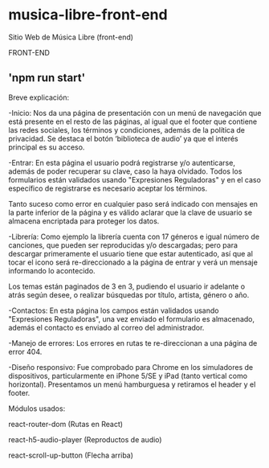 # musica-libre-front-end
Sitio Web de Música Libre (front-end) 

FRONT-END

## 'npm run start'

Breve explicación:

-Inicio: Nos da una página de presentación con un menú de navegación que está presente en el resto de las páginas, al igual que el footer que contiene las redes sociales, los términos y condiciones, además de la política de privacidad. Se destaca el botón ‘biblioteca de audio’ ya que el interés principal es su acceso.

-Entrar: En esta página el usuario podrá registrarse y/o autenticarse, además de poder recuperar su clave, caso la haya olvidado. Todos los formularios están validados usando "Expresiones Reguladoras" y en el caso específico de registrarse es necesario aceptar los términos.

Tanto suceso como error en cualquier paso será indicado con mensajes en la parte inferior de la página y es válido aclarar que la clave de usuario se almacena encriptada para proteger los datos.

-Librería: Como ejemplo la librería cuenta con 17 géneros e igual número de canciones, que pueden ser reproducidas y/o descargadas; pero para descargar primeramente el usuario tiene que estar autenticado, así que al tocar el icono será re-direccionado a la página de entrar y verá un mensaje informando lo acontecido.

Los temas están paginados de 3 en 3, pudiendo el usuario ir adelante o atrás según desee, o realizar búsquedas por título, artista, género o año.

-Contactos: En esta página los campos están validados usando "Expresiones Reguladoras", una vez enviado el formulario es almacenado, además el contacto es enviado al correo del administrador.

-Manejo de errores: Los errores en rutas te re-direccionan a una página de error 404.

-Diseño responsivo: Fue comprobado para Chrome en los simuladores de dispositivos, particularmente en iPhone 5/SE y iPad (tanto vertical como horizontal). Presentamos un menú hamburguesa y retiramos el header y el footer.

Módulos usados:

react-router-dom (Rutas en React) 

react-h5-audio-player (Reproductos de audio) 

react-scroll-up-button (Flecha arriba) 
